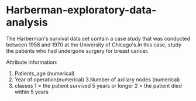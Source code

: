 # Harberman-exploratory-data-analysis
The Harberman's survival data set contain a case study that was conducted between 1958 and 1970  at the University of Chicago's.In this case, study the patients who had undergone surgery for breast cancer.

Attribute Information:

1. Patients_age (numerical)
2. Year of operation(numerical)
3.Number of axillary nodes (numerical)
4. classes 1 = the patient survived 5 years or longer 2 = the patient died within 5 years
